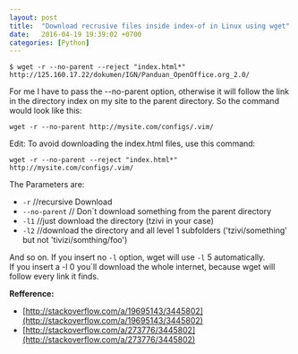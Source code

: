 ```yaml
---
layout: post
title:  "Download recrusive files inside index-of in Linux using wget"
date:   2016-04-19 19:39:02 +0700
categories: [Python]
---
```

```
$ wget -r --no-parent --reject "index.html*" http://125.160.17.22/dokumen/IGN/Panduan_OpenOffice.org_2.0/
```

For me I have to pass the --no-parent option, otherwise it will follow the link in the directory index on my site to the parent directory. So the command would look like this:

```
wget -r --no-parent http://mysite.com/configs/.vim/
```

Edit: To avoid downloading the index.html files, use this command:

```
wget -r --no-parent --reject "index.html*" http://mysite.com/configs/.vim/
```


The Parameters are:

* `-r`     //recursive Download
* `--no-parent` // Don´t download something from the parent directory
* `-l1` //just download the directory (tzivi in your case)
* `-l2` //download the directory and all level 1 subfolders ('tzivi/something' but not 'tivizi/somthing/foo')  

And so on. If you insert no `-l` option, wget will use `-l` 5 automatically.  
If you insert a -l 0 you´ll download the whole internet, because wget will follow every link it finds.


**Refference:**

* [http://stackoverflow.com/a/19695143/3445802](http://stackoverflow.com/a/19695143/3445802)
* [http://stackoverflow.com/a/273776/3445802](http://stackoverflow.com/a/273776/3445802)

